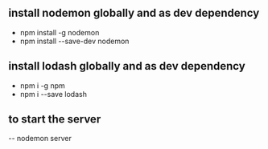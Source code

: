 ## install nodemon globally and as dev dependency

- npm install -g nodemon
- npm install --save-dev nodemon

## install lodash globally and as dev dependency

- npm i -g npm
- npm i --save lodash

## to start the server

-- nodemon server

